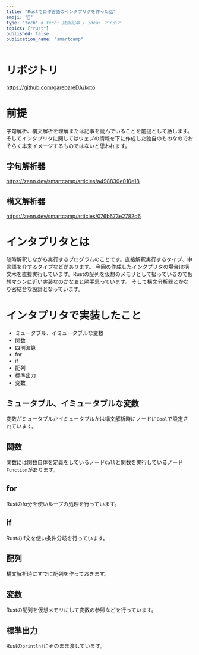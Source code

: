 ```yaml
---
title: "Rustで自作言語のインタプリタを作った話"
emoji: "🦀"
type: "tech" # tech: 技術記事 / idea: アイデア
topics: ["rust"]
published: false
publication_name: "smartcamp"
---
```



# リポジトリ
https://github.com/garebareDA/koto

# 前提
字句解析、構文解析を理解または記事を読んでいることを前提として話します。
そしてインタプリタに関してはウェブの情報を下に作成した独自のものなのでおそらく本来イメージするものではないと思われます。
## 字句解析器
https://zenn.dev/smartcamp/articles/a498830e010e18

## 構文解析器
https://zenn.dev/smartcamp/articles/076b673e2782d6

# インタプリタとは
随時解釈しながら実行するプログラムのことです。直接解釈実行するタイプ、中言語を介するタイプなどがあります。
今回の作成したインタプリタの場合は構文木を直接実行しています。Rustの配列を仮想のメモリとして扱っているので仮想マシンに近い実装なのかなぁと勝手思っています。
そして構文分析器とかなり密結合な設計となっています。

# インタプリタで実装したこと
- ミュータブル、イミュータブルな変数
- 関数
- 四則演算
- for
- if
- 配列
- 標準出力
- 変数

## ミュータブル、イミュータブルな変数
変数がミュータブルかイミュータブルかは構文解析時にノードに`Bool`で設定されています。

## 関数
関数には関数自体を定義をしているノード`Call`と関数を実行しているノード`Function`があります。

## for
Rustのfo分を使いループの処理を行っています。
## if
Rustのif文を使い条件分岐を行っています。
## 配列
構文解析時にすでに配列を作っておきます。
## 変数
Rustの配列を仮想メモリにして変数の参照などを行っています。
## 標準出力
Rustの`println!`にそのまま渡しています。